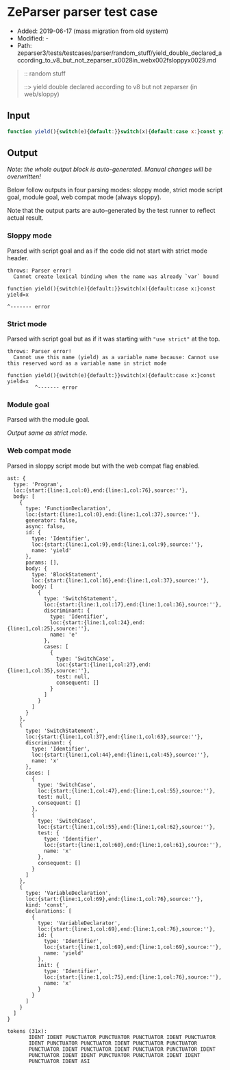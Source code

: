 # ZeParser parser test case

- Added: 2019-06-17 (mass migration from old system)
- Modified: -
- Path: zeparser3/tests/testcases/parser/random_stuff/yield_double_declared_according_to_v8_but_not_zeparser_x0028in_webx002fsloppyx0029.md

> :: random stuff
>
> ::> yield double declared according to v8 but not zeparser (in web/sloppy)

## Input

`````js
function yield(){switch(e){default:}}switch(x){default:case x:}const yield=x
`````

## Output

_Note: the whole output block is auto-generated. Manual changes will be overwritten!_

Below follow outputs in four parsing modes: sloppy mode, strict mode script goal, module goal, web compat mode (always sloppy).

Note that the output parts are auto-generated by the test runner to reflect actual result.

### Sloppy mode

Parsed with script goal and as if the code did not start with strict mode header.

`````
throws: Parser error!
  Cannot create lexical binding when the name was already `var` bound

function yield(){switch(e){default:}}switch(x){default:case x:}const yield=x
                                                                     ^------- error
`````

### Strict mode

Parsed with script goal but as if it was starting with `"use strict"` at the top.

`````
throws: Parser error!
  Cannot use this name (yield) as a variable name because: Cannot use this reserved word as a variable name in strict mode

function yield(){switch(e){default:}}switch(x){default:case x:}const yield=x
         ^------- error
`````


### Module goal

Parsed with the module goal.

_Output same as strict mode._

### Web compat mode

Parsed in sloppy script mode but with the web compat flag enabled.

`````
ast: {
  type: 'Program',
  loc:{start:{line:1,col:0},end:{line:1,col:76},source:''},
  body: [
    {
      type: 'FunctionDeclaration',
      loc:{start:{line:1,col:0},end:{line:1,col:37},source:''},
      generator: false,
      async: false,
      id: {
        type: 'Identifier',
        loc:{start:{line:1,col:9},end:{line:1,col:9},source:''},
        name: 'yield'
      },
      params: [],
      body: {
        type: 'BlockStatement',
        loc:{start:{line:1,col:16},end:{line:1,col:37},source:''},
        body: [
          {
            type: 'SwitchStatement',
            loc:{start:{line:1,col:17},end:{line:1,col:36},source:''},
            discriminant: {
              type: 'Identifier',
              loc:{start:{line:1,col:24},end:{line:1,col:25},source:''},
              name: 'e'
            },
            cases: [
              {
                type: 'SwitchCase',
                loc:{start:{line:1,col:27},end:{line:1,col:35},source:''},
                test: null,
                consequent: []
              }
            ]
          }
        ]
      }
    },
    {
      type: 'SwitchStatement',
      loc:{start:{line:1,col:37},end:{line:1,col:63},source:''},
      discriminant: {
        type: 'Identifier',
        loc:{start:{line:1,col:44},end:{line:1,col:45},source:''},
        name: 'x'
      },
      cases: [
        {
          type: 'SwitchCase',
          loc:{start:{line:1,col:47},end:{line:1,col:55},source:''},
          test: null,
          consequent: []
        },
        {
          type: 'SwitchCase',
          loc:{start:{line:1,col:55},end:{line:1,col:62},source:''},
          test: {
            type: 'Identifier',
            loc:{start:{line:1,col:60},end:{line:1,col:61},source:''},
            name: 'x'
          },
          consequent: []
        }
      ]
    },
    {
      type: 'VariableDeclaration',
      loc:{start:{line:1,col:69},end:{line:1,col:76},source:''},
      kind: 'const',
      declarations: [
        {
          type: 'VariableDeclarator',
          loc:{start:{line:1,col:69},end:{line:1,col:76},source:''},
          id: {
            type: 'Identifier',
            loc:{start:{line:1,col:69},end:{line:1,col:69},source:''},
            name: 'yield'
          },
          init: {
            type: 'Identifier',
            loc:{start:{line:1,col:75},end:{line:1,col:76},source:''},
            name: 'x'
          }
        }
      ]
    }
  ]
}

tokens (31x):
       IDENT IDENT PUNCTUATOR PUNCTUATOR PUNCTUATOR IDENT PUNCTUATOR
       IDENT PUNCTUATOR PUNCTUATOR IDENT PUNCTUATOR PUNCTUATOR
       PUNCTUATOR IDENT PUNCTUATOR IDENT PUNCTUATOR PUNCTUATOR IDENT
       PUNCTUATOR IDENT IDENT PUNCTUATOR PUNCTUATOR IDENT IDENT
       PUNCTUATOR IDENT ASI
`````

